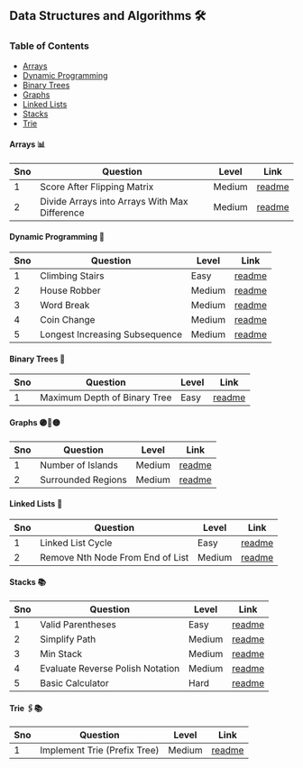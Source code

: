 ## Data Structures and Algorithms 🛠️

### Table of Contents
 - [Arrays](#arrays-)
 - [Dynamic Programming](#dynamic-programming-)
 - [Binary Trees](#binary-trees-)
 - [Graphs](#graphs-)
 - [Linked Lists](#linked-lists-)
 - [Stacks](#stacks-)
 - [Trie](#trie-)

#### Arrays 📊

| Sno | Question                                         | Level  | Link                                                                                                 |
|-----|--------------------------------------------------|--------|------------------------------------------------------------------------------------------------------|
| 1   | Score After Flipping Matrix                     | Medium | [readme](./arrays/lc861_score_after_flipping_matrix/README.md)                                      |
| 2   | Divide Arrays into Arrays With Max Difference   | Medium | [readme](./arrays/lc2966_divide_arrays_into_arrays_with_max_difference/README.md)                |


#### Dynamic Programming 🧩

| Sno | Question                              | Level | Link                                                                                                     |
|-----|---------------------------------------|-------|----------------------------------------------------------------------------------------------------------|
| 1   | Climbing Stairs | Easy  | [readme](./dynamic-programming/lc70_climbing_stairs/README.md) |
| 2   | House Robber | Medium  | [readme](./dynamic-programming/lc198_house_robber/README.md) |
| 3   | Word Break | Medium  | [readme](./dynamic-programming/lc139_word_break/README.md) |
| 4   | Coin Change | Medium  | [readme](./dynamic-programming/lc322_coin_change/README.md) |
| 5   | Longest Increasing Subsequence | Medium  | [readme](./dynamic-programming/lc300_longest_increasing_subsequence/README.md) |

#### Binary Trees 🌳

| Sno | Question                              | Level | Link                                                                                                     |
|-----|---------------------------------------|-------|----------------------------------------------------------------------------------------------------------|
| 1   | Maximum Depth of Binary Tree         | Easy  | [readme](./binary-trees/lc104_maximum_depth_of_binary_tree/README.md) |

#### Graphs 🟣🔗🟡

| Sno | Question                                    | Level  | Link                                                                                           |
|-----|---------------------------------------------|--------|------------------------------------------------------------------------------------------------|
| 1   | Number of Islands  | Medium | [readme](./graphs/lc200_number_of_islands/README.md) |
| 2   | Surrounded Regions | Medium | [readme](./graphs/lc130_surrounded_regions/README.md) |

#### Linked Lists 🔗

| Sno | Question                                    | Level  | Link                                                                                           |
|-----|---------------------------------------------|--------|------------------------------------------------------------------------------------------------|
| 1   | Linked List Cycle                           | Easy   | [readme](./linked-lists/lc141_linked_list_cycle/README.md) |
| 2   | Remove Nth Node From End of List           | Medium | [readme](./linked-lists/lc19_remove_nth_node_from_end_of_list/README.md) |

#### Stacks 📚

| Sno | Question                                      | Level  | Link                                                               |
|-----|-----------------------------------------------|--------|--------------------------------------------------------------------|
| 1   | Valid Parentheses                             | Easy   | [readme](./stacks/lc20_valid_parantheses/README.md)                 |
| 2   | Simplify Path                                 | Medium | [readme](./stacks/lc71_simplify_path/README.md)                     |
| 3   | Min Stack                                     | Medium | [readme](./stacks/lc155_min_stack/README.md)                      |
| 4   | Evaluate Reverse Polish Notation              | Medium | [readme](./stacks/lc150_evaluate_reverse_polish_notation/README.md) |
| 5   | Basic Calculator                              | Hard   | [readme](./stacks/lc224_basic_calculator/README.md) |

#### Trie 🖇️📚

| Sno | Question                                    | Level  | Link                                                                                           |
|-----|---------------------------------------------|--------|------------------------------------------------------------------------------------------------|
| 1   | Implement Trie (Prefix Tree) |Medium | [readme](./trie/208_implement_trie_prefix_tree/README.md) |

